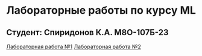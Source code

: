 # Лабораторные работы по курсу ML
## Студент: Спиридонов К.А. М8О-107Б-23

[Лабораторная работа №1](https://github.com/Spiridonov-KA/ML_Course/blob/master/laboratory_01.ipynb)
[Лабораторная работа №2](https://github.com/Spiridonov-KA/ML_Course/blob/master/laboratory_02.ipynb)
